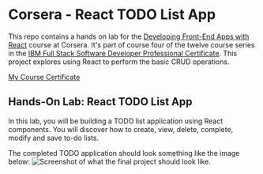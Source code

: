 # Corsera - React TODO List App
This repo contains a hands on lab for the [Developing Front-End Apps with React](https://www.coursera.org/programs/eightfold-pliic/learn/developing-frontend-apps-with-react) course at Corsera. It's part of course four of the twelve course series in the [IBM Full Stack Software Developer Professional Certificate](https://www.coursera.org/programs/eightfold-pliic/professional-certificates/ibm-full-stack-cloud-developer). This project explores using React to perform the basic CRUD operations.

[My Course Certificate](https://coursera.org/share/5e9046df3abeb25975350d688fac525d)

## Hands-On Lab: React TODO List App
In this lab, you will be building a TODO list application using React components. You will discover how to create, view, delete, complete, modify and save to-do lists.

The completed TODO application should look something like the image below:
![Screenshot of what the final project should look like.](https://github.com/Eck/coursera_redux-todo-project/blob/main/todo_list/public/TodoApp.png)
